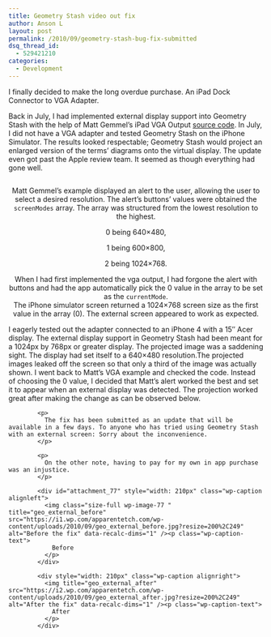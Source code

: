 ```yaml
---
title: Geometry Stash video out fix
author: Anson L
layout: post
permalink: /2010/09/geometry-stash-bug-fix-submitted
dsq_thread_id:
  - 529421210
categories:
  - Development
---
```

I finally decided to make the long overdue purchase. An iPad Dock Connector to VGA Adapter.

Back in July, I had implemented external display support into Geometry Stash with the help of Matt Gemmel&#8217;s iPad VGA Output <a rel="nofollow" href="http://mattgemmell.com/2010/06/01/ipad-vga-output">source code</a>. In July, I did not have a VGA adapter and tested Geometry Stash on the iPhone Simulator. The results looked respectable; Geometry Stash would project an enlarged version of the terms&#8217; diagrams onto the virtual display. The update even got past the Apple review team. It seemed as though everything had gone well.

<img class="alignleft size-full wp-image-75" title="geo_external_alert" src="https://i0.wp.com/apparentetch.com/wp-content/uploads/2010/09/geo_external_alert.png?resize=250%2C375" alt="" data-recalc-dims="1" />

<p style="text-align: center;">
  Matt Gemmel&#8217;s example displayed an alert to the user, allowing the user to select a desired resolution. The alert&#8217;s buttons&#8217; values were obtained the <code>screenModes</code> array. The array was structured from the lowest resolution to the highest.
</p>

<p style="text-align: center;">
  0 being 640&#215;480,
</p>

<p style="text-align: center;">
  1 being 600&#215;800,
</p>

<p style="text-align: center;">
  2 being 1024&#215;768.
</p>

<p style="text-align: center;">
  When I had first implemented the vga output, I had forgone the alert with buttons and had the app automatically pick the 0 value in the array to be set as the <code>currentMode</code>.<br /> <!--more Read More → -->The iPhone simulator screen returned a 1024&#215;768 screen size as the first value in the array (0). The external screen appeared to work as expected.
</p>

<p style="text-align: center;">
  <p style="text-align: center;">
    <p style="text-align: center;">
      <p style="text-align: center;">
        <p style="text-align: center;">
          <p style="text-align: center;">
            <p>
              I eagerly tested out the adapter connected to an iPhone 4 with a 15&#8243; Acer display. The external display support in Geometry Stash had been meant for a 1024px by 768px or greater display. The projected image was a saddening sight. The display had set itself to a 640&#215;480 resolution.The projected images leaked off the screen so that only a third of the image was actually shown. I went back to Matt&#8217;s VGA example and checked the code. Instead of choosing the 0 value, I decided that Matt&#8217;s alert worked the best and set it to appear when an external display was detected. The projection worked great after making the change as can be observed below.
            </p>
            
            <p>
              The fix has been submitted as an update that will be available in a few days. To anyone who has tried using Geometry Stash with an external screen: Sorry about the inconvenience.
            </p>
            
            <p>
              On the other note, having to pay for my own in app purchase was an injustice.
            </p>
            
            <div id="attachment_77" style="width: 210px" class="wp-caption alignleft">
              <img class="size-full wp-image-77 " title="geo_external_before" src="https://i1.wp.com/apparentetch.com/wp-content/uploads/2010/09/geo_external_before.jpg?resize=200%2C249" alt="Before the fix" data-recalc-dims="1" /><p class="wp-caption-text">
                Before
              </p>
            </div>
            
            <div style="width: 210px" class="wp-caption alignright">
              <img title="geo_external_after" src="https://i2.wp.com/apparentetch.com/wp-content/uploads/2010/09/geo_external_after.jpg?resize=200%2C249" alt="After the fix" data-recalc-dims="1" /><p class="wp-caption-text">
                After
              </p>
            </div>
